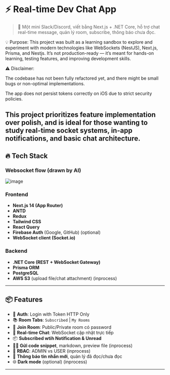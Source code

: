 # ⚡ Real-time Dev Chat App

> 💬 Một mini Slack/Discord, viết bằng Next.js + .NET Core, hỗ trợ chat real-time message, quản lý room, subscribe, thông báo chưa đọc.

💡 Purpose:
This project was built as a learning sandbox to explore and experiment with modern technologies like WebSockets (NestJS), Next.js, Prisma, and Nestjs. It’s not production-ready — it’s meant for hands-on learning, testing features, and improving development skills.

⚠️ Disclaimer:

The codebase has not been fully refactored yet, and there might be small bugs or non-optimal implementations.

The app does not persist tokens correctly on iOS due to strict security policies.

This project prioritizes feature implementation over polish, and is ideal for those wanting to study real-time socket systems, in-app notifications, and basic chat architecture.
---

## 🔥 Tech Stack

### Websocket flow (drawn by AI)

![image](https://github.com/user-attachments/assets/68cbc150-f1fd-407b-887a-b1cd5f3ad01c)

### Frontend
- **Next.js 14 (App Router)**
- **ANTD**
- **Redux**
- **Tailwind CSS**
- **React Query**
- **Firebase Auth** (Google, GitHub) (optional)
- **WebSocket client (Socket.io)**

### Backend
- **.NET Core (REST + WebSocket Gateway)**
- **Prisma ORM**
- **PostgreSQL**
- **AWS S3** (upload file/chat attachment) (inprocess)

---

## 📦 Features

- 🔐 **Auth**: Login with Token HTTP Only
- 📚 **Room Tabs**: `Subscribed` | `My Rooms`
- 🚪 **Join Room**: Public/Private room có password
- 💬 **Real-time Chat**: WebSocket cập nhật trực tiếp
- 📦 **Subscribed wtih Notification & Unread**
- 🧑‍💻 **Gửi code snippet**, markdown, preview file (inprocess)
- 🪪 **RBAC**: ADMIN vs USER (inprocess)
- 🔔 **Thông báo tin nhắn mới**, quản lý đã đọc/chưa đọc
- 🌐 **Dark mode** (optional) (inprocess)

---


